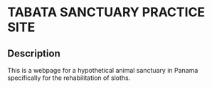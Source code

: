 # TABATA SANCTUARY PRACTICE SITE

## Description

This is a webpage for a hypothetical animal sanctuary in Panama specifically for the rehabilitation of sloths. 

